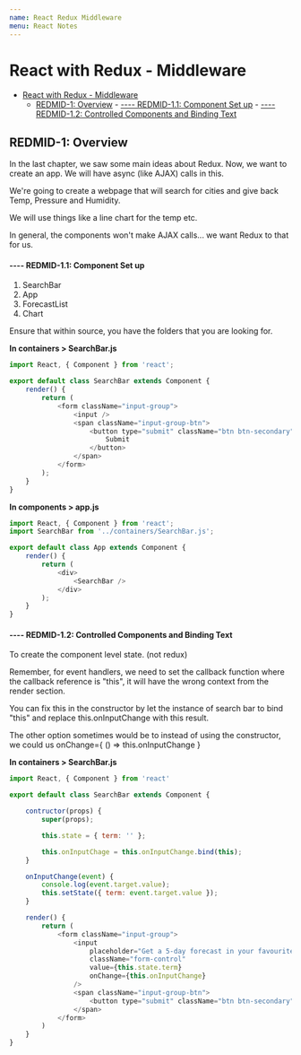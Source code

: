 ```yaml
---
name: React Redux Middleware
menu: React Notes 
---
```

# React with Redux - Middleware

<!-- TOC -->

*   [React with Redux - Middleware](#react-with-redux---middleware)
    *   [REDMID-1: Overview](#redmid-1-overview) - [---- REDMID-1.1: Component Set up](#-----redmid-11-component-set-up) - [---- REDMID-1.2: Controlled Components and Binding Text](#-----redmid-12-controlled-components-and-binding-text)

<!-- /TOC -->

## REDMID-1: Overview

In the last chapter, we saw some main ideas about Redux. Now, we want to create an app. We will have async (like AJAX) calls in this.

We're going to create a webpage that will search for cities and give back Temp, Pressure and Humidity.

We will use things like a line chart for the temp etc.

In general, the components won't make AJAX calls... we want Redux to that for us.

#### ---- REDMID-1.1: Component Set up

1.  SearchBar
2.  App
3.  ForecastList
4.  Chart

Ensure that within source, you have the folders that you are looking for.

**In containers > SearchBar.js**

```javascript
import React, { Component } from 'react';

export default class SearchBar extends Component {
    render() {
        return (
            <form className="input-group">
                <input />
                <span className="input-group-btn">
                    <button type="submit" className="btn btn-secondary">
                        Submit
                    </button>
                </span>
            </form>
        );
    }
}
```

**In components > app.js**

```javascript
import React, { Component } from 'react';
import SearchBar from '../containers/SearchBar.js';

export default class App extends Component {
    render() {
        return (
            <div>
                <SearchBar />
            </div>
        );
    }
}
```

#### ---- REDMID-1.2: Controlled Components and Binding Text

To create the component level state. (not redux)

Remember, for event handlers, we need to set the callback function where the callback reference is "this", it will have the wrong context from the render section.

You can fix this in the constructor by let the instance of search bar to bind "this" and replace this.onInputChange with this result.

The other option sometimes would be to instead of using the constructor, we could us onChange={ () => this.onInputChange }

**In containers > SearchBar.js**

```javascript
import React, { Component } from 'react'

export default class SearchBar extends Component {

	contructor(props) {
		super(props);

		this.state = { term: '' };

		this.onInputChage = this.onInputChange.bind(this);
	}

	onInputChange(event) {
		console.log(event.target.value);
		this.setState({ term: event.target.value });
	}

	render() {
		return (
			<form className="input-group">
				<input
					placeholder="Get a 5-day forecast in your favourite cities"
					className="form-control"
					value={this.state.term}
					onChange={this.onInputChange}
				/>
				<span className="input-group-btn">
					<button type="submit" className="btn btn-secondary">Submit</button>
				</span>
			</form>
		)
	}
}
```
